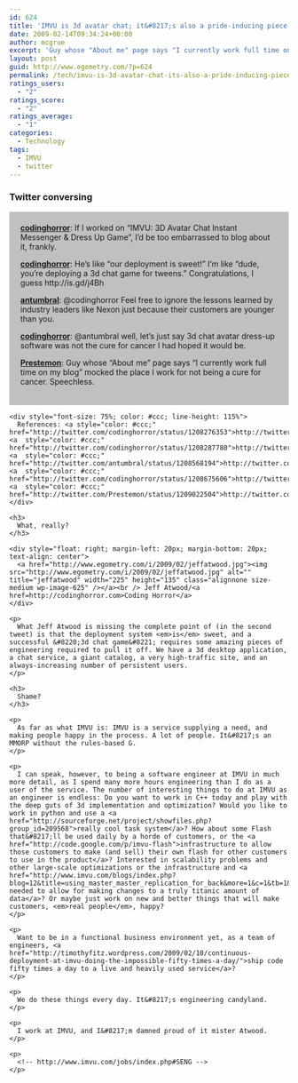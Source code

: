 ```yaml
---
id: 624
title: 'IMVU is 3d avatar chat; it&#8217;s also a pride-inducing piece of software engineering.'
date: 2009-02-14T09:34:24+00:00
author: mcgrue
excerpt: 'Guy whose "About me" page says "I currently work full time on my blog" mocked the place I work for not being a cure for cancer. '
layout: post
guid: http://www.egometry.com/?p=624
permalink: /tech/imvu-is-3d-avatar-chat-its-also-a-pride-inducing-piece-of-software-engineering/
ratings_users:
  - "2"
ratings_score:
  - "2"
ratings_average:
  - "1"
categories:
  - Technology
tags:
  - IMVU
  - twitter
---
```

### Twitter conversing

<div style="padding: 20px; background-color: silver;">
  <b><a href="http://twitter.com/codinghorror">codinghorror</a></b>: If I worked on &#8220;IMVU: 3D Avatar Chat Instant Messenger & Dress Up Game&#8221;, I&#8217;d be too embarrassed to blog about it, frankly.</p> 
  
  <p>
    <b><a href="http://twitter.com/codinghorror">codinghorror</a></b>: He&#8217;s like &#8220;our deployment is sweet!&#8221; I&#8217;m like &#8220;dude, you&#8217;re deploying a 3d chat game for tweens.&#8221; Congratulations, I guess http://is.gd/j4Bh
  </p>
  
  <p>
    <b><a href="http://twitter.com/antumbral">antumbral</a></b>: @codinghorror Feel free to ignore the lessons learned by industry leaders like Nexon just because their customers are younger than you.
  </p>
  
  <p>
    <b><a href="http://twitter.com/codinghorror">codinghorror</a></b>: @antumbral well, let&#8217;s just say 3d chat avatar dress-up software was not the cure for cancer I had hoped it would be.
  </p>
  
  <p>
    <b><a href="http://twitter.com/Prestemon">Prestemon</a></b>: Guy whose &#8220;About me&#8221; page says &#8220;I currently work full time on my blog&#8221; mocked the place I work for not being a cure for cancer. Speechless. </div> 
    
    <div style="font-size: 75%; color: #ccc; line-height: 115%">
      References: <a style="color: #ccc;" href="http://twitter.com/codinghorror/status/1208276353">http://twitter.com/codinghorror/status/1208276353</a> <a  style="color: #ccc;"  href="http://twitter.com/codinghorror/status/1208287780">http://twitter.com/codinghorror/status/1208287780</a> <a  style="color: #ccc;"  href="http://twitter.com/antumbral/status/1208568194">http://twitter.com/antumbral/status/1208568194</a> <a  style="color: #ccc;"  href="http://twitter.com/codinghorror/status/1208675606">http://twitter.com/codinghorror/status/1208675606</a> <a  style="color: #ccc;"  href="http://twitter.com/Prestemon/status/1209022504">http://twitter.com/Prestemon/status/1209022504</a>
    </div>
    
    <h3>
      What, really?
    </h3>
    
    <div style="float: right; margin-left: 20px; margin-bottom: 20px; text-align: center">
      <a href="http://www.egometry.com/i/2009/02/jeffatwood.jpg"><img src="http://www.egometry.com/i/2009/02/jeffatwood.jpg" alt="" title="jeffatwood" width="225" height="135" class="alignnone size-medium wp-image-625" /></a><br /> Jeff Atwood/<a href=http://codinghorror.com>Coding Horror</a>
    </div>
    
    <p>
      What Jeff Atwood is missing the complete point of (in the second tweet) is that the deployment system <em>is</em> sweet, and a successful &#8220;3d chat game&#8221; requires some amazing pieces of engineering required to pull it off. We have a 3d desktop application, a chat service, a giant catalog, a very high-traffic site, and an always-increasing number of persistent users.
    </p>
    
    <h3>
      Shame?
    </h3>
    
    <p>
      As far as what IMVU is: IMVU is a service supplying a need, and making people happy in the process. A lot of people. It&#8217;s an MMORP without the rules-based G.
    </p>
    
    <p>
      I can speak, however, to being a software engineer at IMVU in much more detail, as I spend many more hours engineering than I do as a user of the service. The number of interesting things to do at IMVU as an engineer is endless: Do you want to work in C++ today and play with the deep guts of 3d implementation and optimization? Would you like to work in python and use a <a href="http://sourceforge.net/project/showfiles.php?group_id=209568">really cool task system</a>? How about some Flash that&#8217;ll be used daily by a horde of customers, or the <a href="http://code.google.com/p/imvu-flash">infrastructure to allow those customers to make (and sell) their own flash for other customers to use in the product</a>? Interested in scalability problems and other large-scale optimizations or the infrastructure and <a href="http://www.imvu.com/blogs/index.php?blog=12&title=using_master_master_replication_for_back&more=1&c=1&tb=1&pb=1">strategies needed to allow for making changes to a truly titanic amount of data</a>? Or maybe just work on new and better things that will make customers, <em>real people</em>, happy?
    </p>
    
    <p>
      Want to be in a functional business environment yet, as a team of engineers, <a href="http://timothyfitz.wordpress.com/2009/02/10/continuous-deployment-at-imvu-doing-the-impossible-fifty-times-a-day/">ship code fifty times a day to a live and heavily used service</a>?
    </p>
    
    <p>
      We do these things every day. It&#8217;s engineering candyland.
    </p>
    
    <p>
      I work at IMVU, and I&#8217;m damned proud of it mister Atwood.
    </p>
    
    <p>
      <!-- http://www.imvu.com/jobs/index.php#SENG -->
    </p>